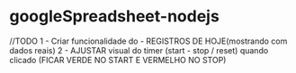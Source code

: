 # googleSpreadsheet-nodejs

//TODO 
1 - Criar funcionalidade do - REGISTROS DE HOJE(mostrando com dados reais)
2 - AJUSTAR visual do timer (start - stop / reset) quando clicado (FICAR VERDE NO START E VERMELHO NO STOP)
